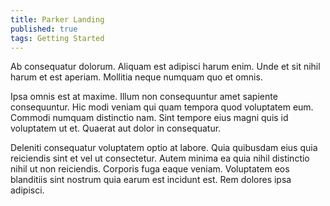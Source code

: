 ```yaml
---
title: Parker Landing
published: true
tags: Getting Started
---
```


Ab consequatur dolorum. Aliquam est adipisci harum enim. Unde et sit nihil harum et est aperiam. Mollitia neque numquam quo et omnis.

Ipsa omnis est at maxime. Illum non consequuntur amet sapiente consequuntur. Hic modi veniam qui quam tempora quod voluptatem eum. Commodi numquam distinctio nam. Sint tempore eius magni quis id voluptatem ut et. Quaerat aut dolor in consequatur.

Deleniti consequatur voluptatem optio at labore. Quia quibusdam eius quia reiciendis sint et vel ut consectetur. Autem minima ea quia nihil distinctio nihil ut non reiciendis. Corporis fuga eaque veniam. Voluptatem eos blanditiis sint nostrum quia earum est incidunt est. Rem dolores ipsa adipisci.